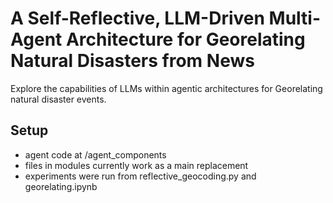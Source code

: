 # A Self-Reflective, LLM-Driven Multi-Agent Architecture for Georelating Natural Disasters from News
Explore the capabilities of LLMs within agentic architectures for Georelating natural disaster events.


## Setup
- agent code at /agent_components
- files in modules currently work as a main replacement
- experiments were run from reflective_geocoding.py and georelating.ipynb
